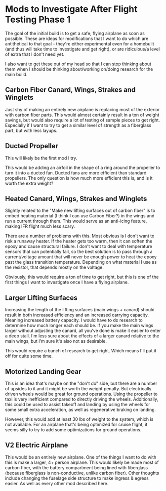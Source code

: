 # Mods to Investigate After Flight Testing Phase 1

The goal of the initial build is to get a safe, flying airplane as soon as possible. These are ideas for modifications that I want to do which are antithetical to that goal - they're either experimental even for a homebuilt (and thus will take time to investigate and get right), or are ridiculous/a level of extra that I don't need yet.

I also want to get these out of my head so that I can stop thinking about them when I should be thinking about/working on/doing research for the main build.

## Carbon Fiber Canard, Wings, Strakes and Winglets

Just shy of making an entirely new airplane is replacing most of the exterior with carbon fiber parts. This would almost certainly result in a ton of weight savings, but would also require a lot of testing of sample pieces to get right. Especially if I want to try to get a similar level of strength as a fiberglass part, but with less layups.

## Ducted Propeller

This will likely be the first mod I try.

This would be adding an airfoil in the shape of a ring around the propeller to turn it into a ducted fan. Ducted fans are more efficient than standard propellers. The only question is how much more efficient this is, and is it worth the extra weight?

## Heated Canard, Wings, Strakes and Winglets

Slightly related to the "Make new lifting surfaces out of carbon fiber" is to embed heating material (I think I can use Carbon Fiber?) in the wings and run a current through them. This would serve as an anti-icing feature, making IFR flight much less scary.

There are a number of problems with this. Most obvious is I don't want to risk a runaway heater. If the heater gets too warm, then it can soften the epoxy and cause structural failure. I don't want to deal with temperature sensors that can potentially fail, so the best solution is to pass through a current/voltage amount that will never be enough power to heat the epoxy past the glass transition temperature. Depending on what material I use as the resistor, that depends mostly on the voltage.

Obviously, this would require a ton of time to get right, but this is one of the first things I want to investigate once I have a flying airplane.

## Larger Lifting Surfaces

Increasing the length of the lifting surfaces (main wings + canard) should result in both increased efficiency and an increased carrying capacity. Meaning increased battery capacity. I would have to do research to determine how much longer each should be. If you make the main wings larger without adjusting the canard, all you've done is make it easier to enter a deep stall. I'm less sure about the effects of a larger canard relative to the main wings, but I'm sure it's also not as desirable.

This would require a bunch of research to get right. Which means I'll put it off for quite some time.

## Motorized Landing Gear

This is an idea that's maybe on the "don't do" side, but there are a number of upsides to it and it might be worth the weight penalty. But electrically driven wheels would be great for ground operations. Using the propeller to taxi is very inefficient compared to directly driving the wheels. Additionally, this could be used to assist takeoff and landing by using the wheels for some small extra acceleration, as well as regenerative braking on landing.

However, this would add at least 30 lbs of weight to the system, which is not available. For an airplane that's being optimized for cruise flight, it seems silly to try to add some optimizations for ground operations.

## V2 Electric Airplane

This would be an entirely new airplane. One of the things I want to do with this is make a larger, 4+ person airplane. This would likely be made most of carbon fiber, with the battery compartment being lined with fiberglass (because fiberglass is non-conductive, unlike carbon fiber). Other thoughts include changing the fuselage side structure to make ingress & egress easier. As well as every other mod described here.
